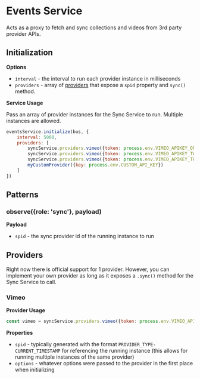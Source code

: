 # Events Service

Acts as a proxy to fetch and sync collections and videos from 3rd party provider APIs.

## Initialization

**Options**

* `interval` - the interval to run each provider instance in milliseconds
* `providers` - array of [providers](/providers) that expose a `spid` property and `sync()` method.

**Service Usage**

Pass an array of provider instances for the Sync Service to run. Multiple instances are allowed.

```js
eventsService.initialize(bus, {
	interval: 5000,
	providers: [
		syncService.providers.vimeo({token: process.env.VIMEO_APIKEY_ONE}),
		syncService.providers.vimeo({token: process.env.VIMEO_APIKEY_TWO}),
		syncService.providers.vimeo({token: process.env.VIMEO_APIKEY_THREE}),
		myCustomProvider({key: process.env.CUSTOM_API_KEY})
	]
})
```

## Patterns

### observe({role: 'sync'}, payload)

**Payload**

* `spid` - the sync provider id of the running instance to run

## Providers

Right now there is official support for 1 provider. However, you can implement your own provider as long as it exposes a `.sync()` method for the Sync Service to call.

### Vimeo

**Provider Usage**

```js
const vimeo = syncService.providers.vimeo({token: process.env.VIMEO_APIKEY});
```

**Properties**

* `spid` - typically generated with the format `PROVIDER_TYPE-CURRENT_TIMESTAMP` for referencing the running instance (this allows for running multiple instances of the same provider)
* `options` - whatever options were passed to the provider in the first place when initializing
